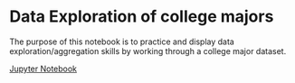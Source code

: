 # Data Exploration of college majors

The purpose of this notebook is to practice and display data exploration/aggregation skills by working through a college major dataset.

[Jupyter Notebook](/Data_Exploration.ipynb)
